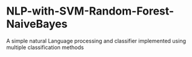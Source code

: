 # NLP-with-SVM-Random-Forest-NaiveBayes
A simple natural Language processing and classifier implemented using multiple classification methods
